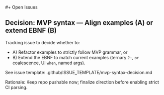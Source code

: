 #+ Open Issues

## Decision: MVP syntax — Align examples (A) or extend EBNF (B)
Tracking issue to decide whether to:
- A) Refactor examples to strictly follow MVP grammar, or
- B) Extend the EBNF to match current examples (ternary `?:`, `or` coalescence, UI `when`, named args).

See issue template: .github/ISSUE_TEMPLATE/mvp-syntax-decision.md

Rationale: Keep repo pushable now; finalize direction before enabling strict CI parsing.

